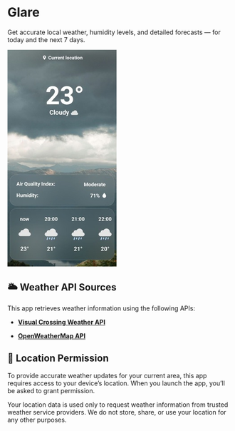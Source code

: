 # Glare

Get accurate local weather, humidity levels, and detailed forecasts — for today and the next 7 days.

![Dashboard Screenshot](images/preview.jpg)

   


## 🌥️ Weather API Sources

This app retrieves weather information using the following APIs:

- [**Visual Crossing Weather API**](https://www.visualcrossing.com/)  

- [**OpenWeatherMap API**](https://openweathermap.org)

## 🧭 Location Permission

To provide accurate weather updates for your current area, this app requires access to your device’s location. When you launch the app, you’ll be asked to grant permission.

Your location data is used only to request weather information from trusted weather service providers. We do not store, share, or use your location for any other purposes.

